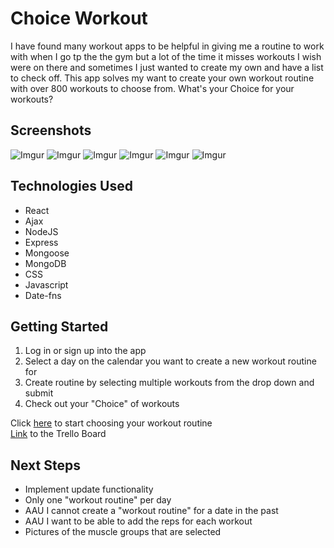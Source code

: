 # Choice Workout
I have found many workout apps to be helpful in giving me a routine to work with when I go tp the the gym but a lot of the time it misses workouts I wish were on there and sometimes I just wanted to create my own and have a list to check off. This app solves my want to create your own workout routine with over 800 workouts to choose from. What's your Choice for your workouts?

## Screenshots
![Imgur](https://i.imgur.com/o5uHY9Q.png)
![Imgur](https://i.imgur.com/Eh4Nm3U.png")
![Imgur](https://i.imgur.com/IGkRDgX.png)
![Imgur](https://i.imgur.com/C1UNUnS.png)
![Imgur](https://i.imgur.com/vMA9LKb.png)
![Imgur](https://i.imgur.com/KwaWxlA.png)

## Technologies Used
* React
* Ajax
* NodeJS
* Express
* Mongoose
* MongoDB
* CSS
* Javascript
* Date-fns

## Getting Started
1. Log in or sign up into the app
2. Select a day on the calendar you want to create a new workout routine for
3. Create routine by selecting multiple workouts from the drop down and submit
4. Check out your "Choice" of workouts

Click [here](https://choice-workout.herokuapp.com/) to start choosing your workout routine<br>
[Link](https://trello.com/b/82BBBzDT/choice-workout) to the Trello Board

## Next Steps
* Implement update functionality
* Only one "workout routine" per day
* AAU I cannot create a "workout routine" for a date in the past
* AAU I want to be able to add the reps for each workout
* Pictures of the muscle groups that are selected 